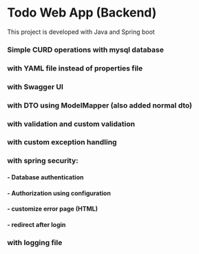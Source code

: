 # Todo Web App (Backend)
This project is developed with Java and Spring boot

### Simple CURD operations with mysql database
### with YAML file instead of properties file
### with Swagger UI 
### with DTO using ModelMapper (also added normal dto)
### with validation and custom validation
### with custom exception handling 
### with spring security:
#### - Database authentication
#### - Authorization using configuration
#### - customize error page (HTML)
#### - redirect after login

### with logging file